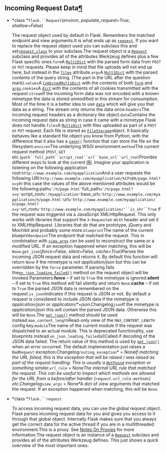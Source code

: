 ## Incoming Request Data[¶](http://flask.pocoo.org/docs/0.12/api/#incoming-request-data)

- *class *`flask.``Request`(*environ*, *populate_request=True*, *shallow=False*)

  The request object used by default in Flask. Remembers the matched endpoint and view arguments.It is what ends up as [`request`](http://flask.pocoo.org/docs/0.12/api/#flask.request). If you want to replace the request object used you can subclass this and set[`request_class`](http://flask.pocoo.org/docs/0.12/api/#flask.Flask.request_class) to your subclass.The request object is a [`Request`](http://werkzeug.pocoo.org/docs/wrappers/#werkzeug.wrappers.Request) subclass and provides all of the attributes Werkzeug defines plus a few Flask specific ones.`form`A [`MultiDict`](http://werkzeug.pocoo.org/docs/datastructures/#werkzeug.datastructures.MultiDict) with the parsed form data from `POST` or `PUT` requests. Please keep in mind that file uploads will not end up here, but instead in the [`files`](http://flask.pocoo.org/docs/0.12/api/#flask.Request.files) attribute.`args`A [`MultiDict`](http://werkzeug.pocoo.org/docs/datastructures/#werkzeug.datastructures.MultiDict) with the parsed contents of the query string. (The part in the URL after the question mark).`values`A [`CombinedMultiDict`](http://werkzeug.pocoo.org/docs/datastructures/#werkzeug.datastructures.CombinedMultiDict) with the contents of both [`form`](http://flask.pocoo.org/docs/0.12/api/#flask.Request.form) and [`args`](http://flask.pocoo.org/docs/0.12/api/#flask.Request.args).`cookies`A [`dict`](https://docs.python.org/3/library/stdtypes.html#dict) with the contents of all cookies transmitted with the request.`stream`If the incoming form data was not encoded with a known mimetype the data is stored unmodified in this stream for consumption. Most of the time it is a better idea to use [`data`](http://flask.pocoo.org/docs/0.12/api/#flask.Request.data) which will give you that data as a string. The stream only returns the data once.`headers`The incoming request headers as a dictionary like object.`data`Contains the incoming request data as string in case it came with a mimetype Flask does not handle.`files`A [`MultiDict`](http://werkzeug.pocoo.org/docs/datastructures/#werkzeug.datastructures.MultiDict) with files uploaded as part of a `POST` or `PUT` request. Each file is stored as [`FileStorage`](http://werkzeug.pocoo.org/docs/datastructures/#werkzeug.datastructures.FileStorage)object. It basically behaves like a standard file object you know from Python, with the difference that it also has a [`save()`](http://werkzeug.pocoo.org/docs/datastructures/#werkzeug.datastructures.FileStorage.save) function that can store the file on the filesystem.`environ`The underlying WSGI environment.`method`The current request method (`POST`, `GET` etc.)`path``full_path``script_root``url``base_url``url_root`Provides different ways to look at the current [IRI](http://tools.ietf.org/html/rfc3987). Imagine your application is listening on the following application root:`http://www.example.com/myapplication`And a user requests the following URI:`http://www.example.com/myapplication/%CF%80/page.html?x=y`In this case the values of the above mentioned attributes would be the following:path`u'/π/page.html'`full_path`u'/π/page.html?x=y'`script_root`u'/myapplication'`base_url`u'http://www.example.com/myapplication/π/page.html'`url`u'http://www.example.com/myapplication/π/page.html?x=y'`url_root`u'http://www.example.com/myapplication/'``is_xhr``True` if the request was triggered via a JavaScript XMLHttpRequest. This only works with libraries that support the `X-Requested-With` header and set it to XMLHttpRequest. Libraries that do that are prototype, jQuery and Mochikit and probably some more.`blueprint`The name of the current blueprint`endpoint`The endpoint that matched the request. This in combination with [`view_args`](http://flask.pocoo.org/docs/0.12/api/#flask.Request.view_args) can be used to reconstruct the same or a modified URL. If an exception happened when matching, this will be `None`.`get_json`(*force=False*, *silent=False*, *cache=True*)Parses the incoming JSON request data and returns it. By default this function will return `None` if the mimetype is not *application/json* but this can be overridden by the `force` parameter. If parsing fails the[`on_json_loading_failed()`](http://flask.pocoo.org/docs/0.12/api/#flask.Request.on_json_loading_failed) method on the request object will be invoked.Parameters:**force** – if set to `True` the mimetype is ignored.**silent** – if set to `True` this method will fail silently and return `None`.**cache** – if set to `True` the parsed JSON data is remembered on the request.`is_json`Indicates if this request is JSON or not. By default a request is considered to include JSON data if the mimetype is *application/json* or *application/\*+json*.Changelog`json`If the mimetype is *application/json* this will contain the parsed JSON data. Otherwise this will be `None`.The [`get_json()`](http://flask.pocoo.org/docs/0.12/api/#flask.Request.get_json) method should be used instead.`max_content_length`Read-only view of the `MAX_CONTENT_LENGTH` config key.`module`The name of the current module if the request was dispatched to an actual module. This is deprecated functionality, use blueprints instead.`on_json_loading_failed`(*e*)Called if decoding of the JSON data failed. The return value of this method is used by [`get_json()`](http://flask.pocoo.org/docs/0.12/api/#flask.Request.get_json) when an error occurred. The default implementation just raises a `BadRequest` exception.Changelog`routing_exception`* = None*If matching the URL failed, this is the exception that will be raised / was raised as part of the request handling. This is usually a [`NotFound`](http://werkzeug.pocoo.org/docs/exceptions/#werkzeug.exceptions.NotFound) exception or something similar.`url_rule`* = None*The internal URL rule that matched the request. This can be useful to inspect which methods are allowed for the URL from a before/after handler (`request.url_rule.methods`) etc.Changelog`view_args`* = None*A dict of view arguments that matched the request. If an exception happened when matching, this will be `None`.


- *class *`flask.``request`

  To access incoming request data, you can use the global request object. Flask parses incoming request data for you and gives you access to it through that global object. Internally Flask makes sure that you always get the correct data for the active thread if you are in a multithreaded environment.This is a proxy. See [Notes On Proxies](http://flask.pocoo.org/docs/0.12/reqcontext/#notes-on-proxies) for more information.The request object is an instance of a [`Request`](http://werkzeug.pocoo.org/docs/wrappers/#werkzeug.wrappers.Request) subclass and provides all of the attributes Werkzeug defines. This just shows a quick overview of the most important ones.